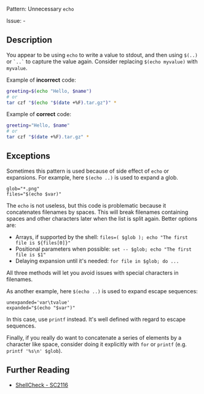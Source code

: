 Pattern: Unnecessary `echo`

Issue: -

## Description

You appear to be using `echo` to write a value to stdout, and then using `$(..)` or `` `..` `` to capture the value again. Consider replacing `$(echo myvalue)` with `myvalue`.

Example of **incorrect** code:

```sh
greeting=$(echo "Hello, $name")
# or
tar czf "$(echo "$(date +%F).tar.gz")" *
```

Example of **correct** code:

```sh
greeting="Hello, $name"
# or
tar czf "$(date +%F).tar.gz" *
```

## Exceptions

Sometimes this pattern is used because of side effect of `echo` or expansions. For example, here `$(echo ..)` is used to expand a glob.
```
glob="*.png"
files="$(echo $var)"
```

The `echo` is not useless, but this code is problematic because it concatenates filenames by spaces. This will break filenames containing spaces and other characters later when the list is split again. Better options are:

* Arrays, if supported by the shell: `files=( $glob ); echo "The first file is ${files[0]}"`
* Positional parameters when possible: `set -- $glob; echo "The first file is $1"`
* Delaying expansion until it's needed: `for file in $glob; do ...`

All three methods will let you avoid issues with special characters in filenames.

As another example, here `$(echo ..)` is used to expand escape sequences:
```
unexpanded='var\tvalue'
expanded="$(echo "$var")"
```

In this case, use `printf` instead. It's well defined with regard to escape sequences. 

Finally, if you really do want to concatenate a series of elements by a character like space, consider doing it explicitly with `for` or `printf` (e.g. `printf '%s\n' $glob`).

## Further Reading

* [ShellCheck - SC2116](https://github.com/koalaman/shellcheck/wiki/SC2116)
